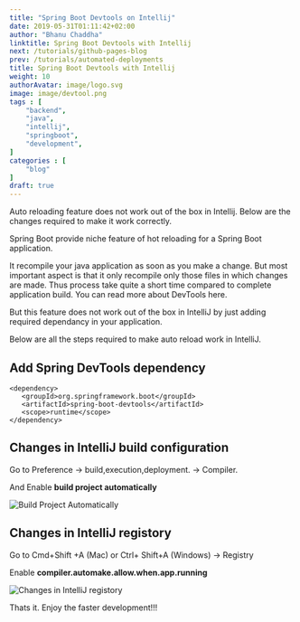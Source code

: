 ```yaml
---
title: "Spring Boot Devtools on Intellij"
date: 2019-05-31T01:11:42+02:00
author: "Bhanu Chaddha"
linktitle: Spring Boot Devtools with Intellij
next: /tutorials/github-pages-blog
prev: /tutorials/automated-deployments
title: Spring Boot Devtools with Intellij
weight: 10
authorAvatar: image/logo.svg
image: image/devtool.png
tags : [
    "backend",
    "java",
    "intellij",
    "springboot",
    "development",
]
categories : [
    "blog"
]
draft: true
---
```


Auto reloading feature does not work out of the box in Intellij. Below are the changes required to make it work correctly.

Spring Boot provide niche feature of hot reloading for a Spring Boot application.

It recompile your java application as soon as you make a change. But most important aspect is that it only recompile only those files in which changes are made. Thus process take quite a short time compared to complete application build. You can read more about DevTools here.

But this feature does not work out of the box in IntelliJ by just adding required dependancy in your application.

Below are all the steps required to make auto reload work in IntelliJ.

## Add Spring DevTools dependency
```
<dependency>
   <groupId>org.springframework.boot</groupId>
   <artifactId>spring-boot-devtools</artifactId>
   <scope>runtime</scope>
</dependency>
```

## Changes in IntelliJ build configuration

Go to Preference -> build,execution,deployment. -> Compiler.

And Enable __build project automatically__

![Build Project Automatically](/image/buidProjectAutomatically.png)

## Changes in IntelliJ registory
Go to Cmd+Shift +A (Mac) or Ctrl+ Shift+A (Windows) -> Registry

Enable __compiler.automake.allow.when.app.running__

![Changes in IntelliJ registory](/image/registory.png)

Thats it. Enjoy the faster development!!!
